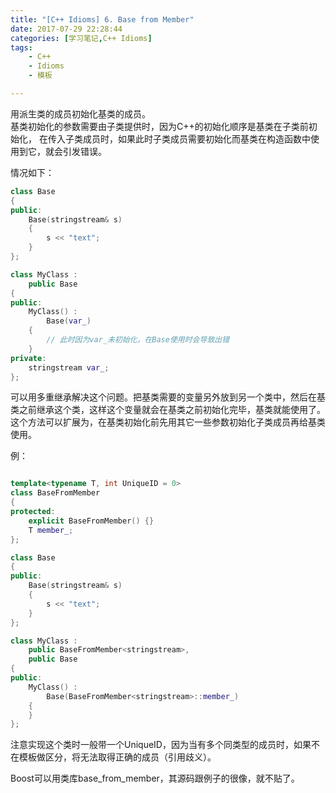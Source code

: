 ```yaml
---
title: "[C++ Idioms] 6. Base from Member"
date: 2017-07-29 22:28:44
categories: [学习笔记,C++ Idioms]
tags:
    - C++
    - Idioms
    - 模板

---
```

用派生类的成员初始化基类的成员。<!--more-->  
基类初始化的参数需要由子类提供时，因为C++的初始化顺序是基类在子类前初始化， 在传入子类成员时，如果此时子类成员需要初始化而基类在构造函数中使用到它，就会引发错误。  

情况如下：
```cpp
class Base
{
public:
	Base(stringstream& s)
	{
		s << "text";
	}
};

class MyClass :
	public Base
{
public:
	MyClass() :
		Base(var_)
	{
		// 此时因为var_未初始化，在Base使用时会导致出错
	}
private:
	stringstream var_;
};

```
  
可以用多重继承解决这个问题。把基类需要的变量另外放到另一个类中，然后在基类之前继承这个类，这样这个变量就会在基类之前初始化完毕，基类就能使用了。   
这个方法可以扩展为，在基类初始化前先用其它一些参数初始化子类成员再给基类使用。  

例：
```cpp

template<typename T, int UniqueID = 0>
class BaseFromMember
{
protected:
	explicit BaseFromMember() {}
	T member_;
};

class Base
{
public:
	Base(stringstream& s)
	{
		s << "text";
	}
};

class MyClass :
	public BaseFromMember<stringstream>,
	public Base
{
public:
	MyClass() :
		Base(BaseFromMember<stringstream>::member_)
	{
	}
};
```
注意实现这个类时一般带一个UniqueID，因为当有多个同类型的成员时，如果不在模板做区分，将无法取得正确的成员（引用歧义）。  

Boost可以用类库base_from_member，其源码跟例子的很像，就不贴了。

